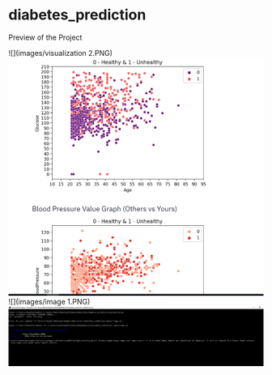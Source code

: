 # diabetes_prediction
Preview of the Project

![](images/visualization 2.PNG)
![](images/visualization.PNG)
![](images/image 1.PNG)
![](images/Capture.PNG)
